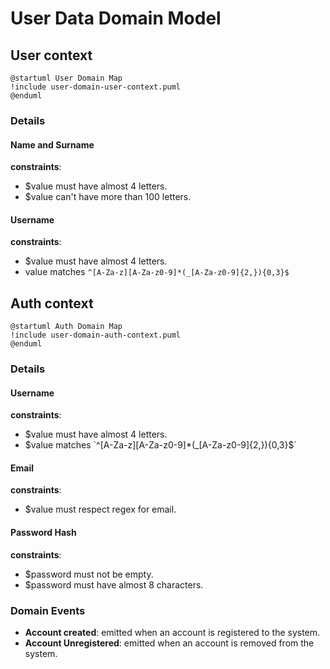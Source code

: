 # User Data Domain Model

## User context
```plantuml
@startuml User Domain Map
!include user-domain-user-context.puml
@enduml
```
### Details

#### Name and Surname

**constraints**:

- $value must have almost 4 letters.
- $value can't have more than 100 letters.

#### Username

**constraints**:

- $value must have almost 4 letters.
- value matches `^[A-Za-z][A-Za-z0-9]*(_[A-Za-z0-9]{2,}){0,3}$`

## Auth context
```plantuml
@startuml Auth Domain Map
!include user-domain-auth-context.puml
@enduml
```

### Details

#### Username

**constraints**:

- $value must have almost 4 letters.
- $value matches `^[A-Za-z][A-Za-z0-9]*(_[A-Za-z0-9]{2,}){0,3}$`

#### Email

**constraints**:

- $value must respect regex for email.

#### Password Hash

**constraints**:

- $password must not be empty.
- $password must have almost 8 characters.

### Domain Events

* **Account created**: emitted when an account is registered to the system.
* **Account Unregistered**: emitted when an account is removed from the system.